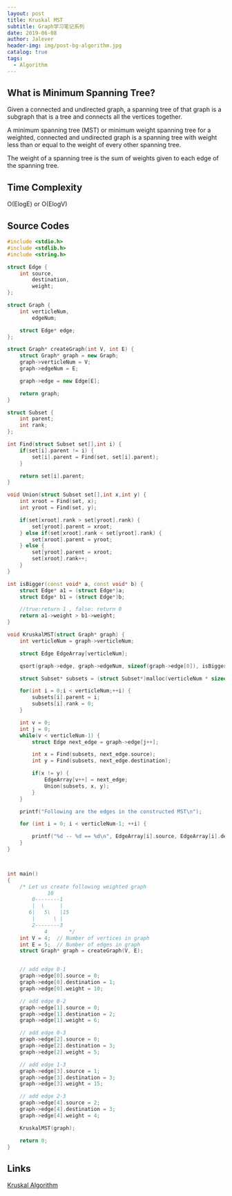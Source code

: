 ```yaml
---
layout: post
title: Kruskal MST
subtitle: Graph学习笔记系列
date: 2019-06-08
author: Jalever
header-img: img/post-bg-algorithm.jpg
catalog: true
tags:
  - Algorithm
---
```

## What is Minimum Spanning Tree?
Given a connected and undirected graph, a spanning tree of that graph is a subgraph that is a tree and connects all the vertices together.

A minimum spanning tree (MST) or minimum weight spanning tree for a weighted, connected and undirected graph is a spanning tree with weight less than or equal to the weight of every other spanning tree.

The weight of a spanning tree is the sum of weights given to each edge of the spanning tree.

## Time Complexity
O(ElogE) or O(ElogV)

## Source Codes

```cpp
#include <stdio.h>
#include <stdlib.h>
#include <string.h>

struct Edge {
    int source,
        destination,
        weight;
};

struct Graph {
    int verticleNum,
        edgeNum;

    struct Edge* edge;
};

struct Graph* createGraph(int V, int E) {
    struct Graph* graph = new Graph;
    graph->verticleNum = V;
    graph->edgeNum = E;

    graph->edge = new Edge[E];

    return graph;
}

struct Subset {
    int parent;
    int rank;
};

int Find(struct Subset set[],int i) {
    if(set[i].parent != i) {
        set[i].parent = Find(set, set[i].parent);
    }

    return set[i].parent;
}

void Union(struct Subset set[],int x,int y) {
    int xroot = Find(set, x);
    int yroot = Find(set, y);

    if(set[xroot].rank > set[yroot].rank) {
        set[yroot].parent = xroot;
    } else if(set[xroot].rank < set[yroot].rank) {
        set[xroot].parent = yroot;
    } else {
        set[yroot].parent = xroot;
        set[xroot].rank++;
    }
}

int isBigger(const void* a, const void* b) {
    struct Edge* a1 = (struct Edge*)a;
    struct Edge* b1 = (struct Edge*)b;

    //true:return 1 , false: return 0
    return a1->weight > b1->weight;
}

void KruskalMST(struct Graph* graph) {
    int verticleNum = graph->verticleNum;

    struct Edge EdgeArray[verticleNum];

    qsort(graph->edge, graph->edgeNum, sizeof(graph->edge[0]), isBigger);

    struct Subset* subsets = (struct Subset*)malloc(verticleNum * sizeof(struct Subset));

    for(int i = 0;i < verticleNum;++i) {
        subsets[i].parent = i;
        subsets[i].rank = 0;
    }

    int v = 0;
    int j = 0;
    while(v < verticleNum-1) {
        struct Edge next_edge = graph->edge[j++];

        int x = Find(subsets, next_edge.source);
        int y = Find(subsets, next_edge.destination);

        if(x != y) {
            EdgeArray[v++] = next_edge;
            Union(subsets, x, y);
        }
    }

    printf("Following are the edges in the constructed MST\n");

    for (int i = 0; i < verticleNum-1; ++i) {

        printf("%d -- %d == %d\n", EdgeArray[i].source, EdgeArray[i].destination, EdgeArray[i].weight);
    }
}



int main()
{
    /* Let us create following weighted graph
             10
        0--------1
        |  \     |
       6|   5\   |15
        |      \ |
        2--------3
            4       */
    int V = 4;  // Number of vertices in graph
    int E = 5;  // Number of edges in graph
    struct Graph* graph = createGraph(V, E);


    // add edge 0-1
    graph->edge[0].source = 0;
    graph->edge[0].destination = 1;
    graph->edge[0].weight = 10;

    // add edge 0-2
    graph->edge[1].source = 0;
    graph->edge[1].destination = 2;
    graph->edge[1].weight = 6;

    // add edge 0-3
    graph->edge[2].source = 0;
    graph->edge[2].destination = 3;
    graph->edge[2].weight = 5;

    // add edge 1-3
    graph->edge[3].source = 1;
    graph->edge[3].destination = 3;
    graph->edge[3].weight = 15;

    // add edge 2-3
    graph->edge[4].source = 2;
    graph->edge[4].destination = 3;
    graph->edge[4].weight = 4;

    KruskalMST(graph);

    return 0;
}
```

## Links
[Kruskal Algorithm](#https://www.geeksforgeeks.org/?p=26604/)
